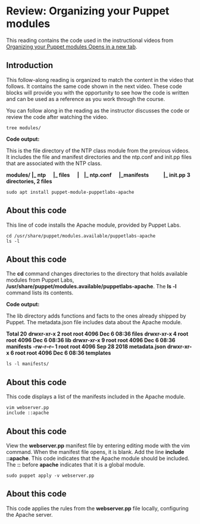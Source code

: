 # Review: Organizing your Puppet modules

This reading contains the code used in the instructional videos from [Organizing your Puppet modules Opens in a new tab](https://www.coursera.org/lecture/configuration-management-cloud/organizing-your-puppet-modules-0dYuQ). 

## Introduction

This follow-along reading is organized to match the content in the video that follows. It contains the same code shown in the next video. These code blocks will provide you with the opportunity to see how the code is written and can be used as a reference as you work through the course.

You can follow along in the reading as the instructor discusses the code or review the code after watching the video.

`tree modules/`

**Code output:** 

This is the file directory of the NTP class module from the previous videos. It includes the file and manifest directories and the ntp.conf and init.pp files that are associated with the NTP class. 

**modules/**
**|_ ntp**
    **|_ files**
    **|    |_ ntp.conf**
    **|_manifests**
         **|_ init.pp**
**3 directories, 2 files**

`sudo apt install puppet-module-puppetlabs-apache`

## About this code
This line of code installs the Apache module, provided by Puppet Labs. 

```
cd /usr/share/puppet/modules.available/puppetlabs-apache
ls -l
```

## About this code

The **cd** command changes directories to the directory that holds available modules from Puppet Labs, **/usr/share/puppet/modules.available/puppetlabs-apache**. The **ls -l** command lists its contents. 

**Code output:** 

The lib directory adds functions and facts to the ones already shipped by Puppet. The metadata.json file includes data about the Apache module. 

**Total 20**
**drwxr-xr-x 2 root root 4096 Dec 6 08:36 files**
**drwxr-xr-x 4 root root 4096 Dec 6 08:36 lib**
**drwxr-xr-x 9 root root 4096 Dec 6 08:36 manifests**
**-rw-r–r– 1 root root 4096 Sep 28 2018 metadata.json**
**drwxr-xr-x 6 root root 4096 Dec 6 08:36 templates**

`ls -l manifests/`

## About this code

This code displays a list of the manifests included in the Apache module. 


```
vim webserver.pp
include ::apache
```

## About this code

View the **webserver.pp** manifest file by entering editing mode with the vim command. When the manifest file opens, it is blank. Add the line **include ::apache**. This code indicates that the Apache module should be included. The **::** before **apache** indicates that it is a global module.

`sudo puppet apply -v webserver.pp`

## About this code

This code applies the rules from the **webserver.pp** file locally, configuring the Apache server. 
